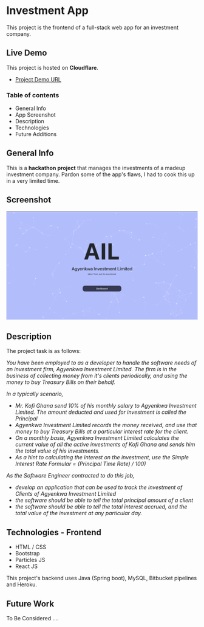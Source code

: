 
# Investment App

This project is the frontend of a full-stack web app for an investment company.

## Live Demo

This project is hosted on **Cloudflare**.
+ [Project Demo URL](https://iamupt.pages.dev)


### Table of contents

* General Info
* App Screenshot
* Description
* Technologies
* Future Additions


## General Info

This is a **hackathon project** that manages the investments of a madeup investment company. 
Pardon some of the app's flaws, I had to cook this up in a very limited time.


## Screenshot

![App Screenshot](./app_screenshot.png)


## Description

The project task is as follows:

*You have been employed to as a developer to handle the software needs of an investment firm, Agyenkwa Investment Limited.
The firm is in the business of collecting money from it's clients periodically, and using the money to buy Treasury Bills on their behalf.*

*In a typically scenario,*

* *Mr. Kofi Ghana send 10% of his monthly salary to Agyenkwa Investment Limited. The amount deducted and used for investment is called the Principal*
* *Agyenkwa Investment Limited records the money received, and use that money to buy Treasury Bills at a particular interest rate for the client.*
* *On a monthly basis, Agyenkwa Investment Limited calculates the current value of all the active investments of Kofi Ghana and sends him the total value of his investments.*
* *As a hint to calculating the interest on the investment, use the Simple Interest Rate Formular = (Principal  Time  Rate) / 100)*

*As the Software Engineer contracted to do this job,* 

+ *develop an application that can be used to track the investment of Clients of Agyenkwa Investment Limited*
+ *the software should be able to tell the total principal amount of a client*
+ *the software should be able to tell the total interest accrued, and the total value of the investment at any particular day.*


## Technologies - Frontend

+ HTML / CSS
+ Bootstrap
+ Particles JS
+ React JS 

This project's backend uses Java (Spring boot), MySQL, Bitbucket pipelines and Heroku.  


## Future Work

To Be Considered ....
